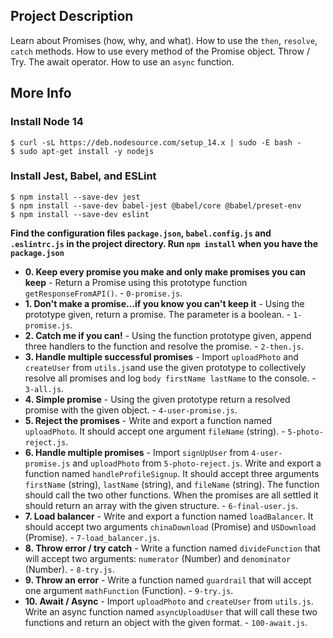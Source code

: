 ## Project Description
Learn about Promises (how, why, and what).
How to use the `then`, `resolve`, `catch` methods.
How to use every method of the Promise object.
Throw / Try.
The await operator.
How to use an `async` function.

## More Info
### Install Node 14
```
$ curl -sL https://deb.nodesource.com/setup_14.x | sudo -E bash -
$ sudo apt-get install -y nodejs
```

### Install Jest, Babel, and ESLint
```
$ npm install --save-dev jest
$ npm install --save-dev babel-jest @babel/core @babel/preset-env
$ npm install --save-dev eslint
```

**Find the configuration files `package.json`, `babel.config.js` and `.eslintrc.js` in the project directory. Run `npm install` when you have the `package.json`**


* **0. Keep every promise you make and only make promises you can keep** - Return a Promise using this prototype function `getResponseFromAPI()`. - `0-promise.js`.
* **1. Don't make a promise...if you know you can't keep it** - Using the prototype given, return a promise. The parameter is a boolean. - `1-promise.js`.
* **2. Catch me if you can!** - Using the function prototype given, append three handlers to the function and resolve the promise. - `2-then.js`.
* **3. Handle multiple successful promises** - Import `uploadPhoto` and `createUser` from `utils.js`and use the given prototype to collectively resolve all promises and log `body firstName lastName` to the console. - `3-all.js`.
* **4. Simple promise** - Using the given prototype return a resolved promise with the given object. - `4-user-promise.js`.
* **5. Reject the promises** - Write and export a function named `uploadPhoto`. It should accept one argument `fileName` (string). - `5-photo-reject.js`.
* **6. Handle multiple promises** - Import `signUpUser` from `4-user-promise.js` and `uploadPhoto` from `5-photo-reject.js`. Write and export a function named `handleProfileSignup`. It should accept three arguments `firstName` (string), `lastName` (string), and `fileName` (string). The function should call the two other functions. When the promises are all settled it should return an array with the given structure. - `6-final-user.js`.
* **7. Load balancer** - Write and export a function named `loadBalancer`. It should accept two arguments `chinaDownload` (Promise) and `USDownload` (Promise). - `7-load_balancer.js`.
* **8. Throw error / try catch** - Write a function named `divideFunction` that will accept two arguments: `numerator` (Number) and `denominator` (Number). - `8-try.js`.
* **9. Throw an error** - Write a function named `guardrail` that will accept one argument `mathFunction` (Function). - `9-try.js`.
* **10. Await / Async** - Import `uploadPhoto` and `createUser` from `utils.js`. Write an async function named `asyncUploadUser` that will call these two functions and return an object with the given format. - `100-await.js`.

